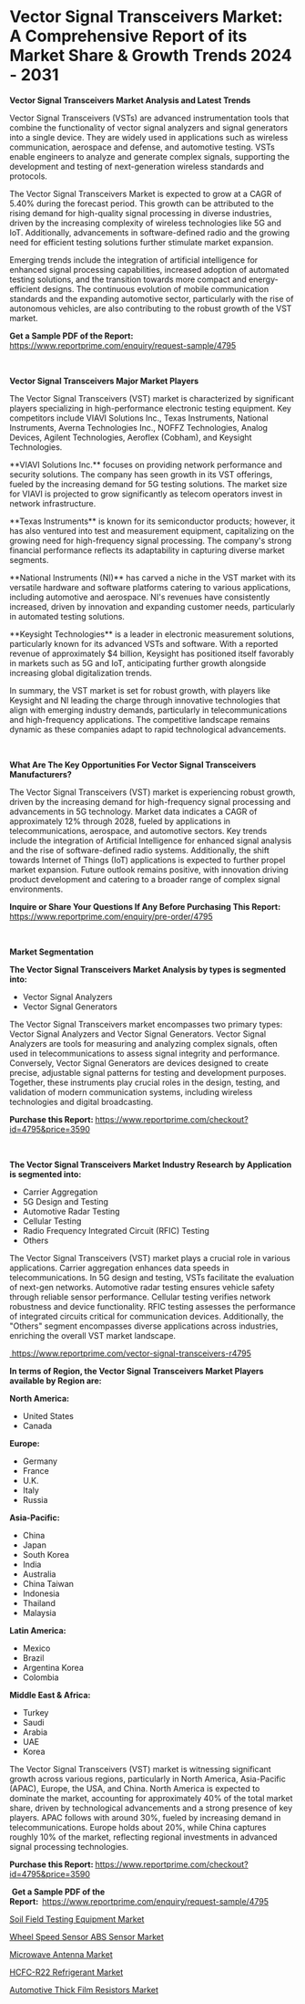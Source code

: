 <p><h1>Vector Signal Transceivers Market: A Comprehensive Report of its Market Share & Growth Trends 2024 - 2031</h1></p><p><strong>Vector Signal Transceivers Market Analysis and Latest Trends</strong></p>
<p><p>Vector Signal Transceivers (VSTs) are advanced instrumentation tools that combine the functionality of vector signal analyzers and signal generators into a single device. They are widely used in applications such as wireless communication, aerospace and defense, and automotive testing. VSTs enable engineers to analyze and generate complex signals, supporting the development and testing of next-generation wireless standards and protocols.</p><p>The Vector Signal Transceivers Market is expected to grow at a CAGR of 5.40% during the forecast period. This growth can be attributed to the rising demand for high-quality signal processing in diverse industries, driven by the increasing complexity of wireless technologies like 5G and IoT. Additionally, advancements in software-defined radio and the growing need for efficient testing solutions further stimulate market expansion.</p><p>Emerging trends include the integration of artificial intelligence for enhanced signal processing capabilities, increased adoption of automated testing solutions, and the transition towards more compact and energy-efficient designs. The continuous evolution of mobile communication standards and the expanding automotive sector, particularly with the rise of autonomous vehicles, are also contributing to the robust growth of the VST market.</p></p>
<p><strong>Get a Sample PDF of the Report:&nbsp;</strong> <a href="https://www.reportprime.com/enquiry/request-sample/4795">https://www.reportprime.com/enquiry/request-sample/4795</a></p>
<p>&nbsp;</p>
<p><strong>Vector Signal Transceivers Major Market Players</strong></p>
<p><p>The Vector Signal Transceivers (VST) market is characterized by significant players specializing in high-performance electronic testing equipment. Key competitors include VIAVI Solutions Inc., Texas Instruments, National Instruments, Averna Technologies Inc., NOFFZ Technologies, Analog Devices, Agilent Technologies, Aeroflex (Cobham), and Keysight Technologies.</p><p>**VIAVI Solutions Inc.** focuses on providing network performance and security solutions. The company has seen growth in its VST offerings, fueled by the increasing demand for 5G testing solutions. The market size for VIAVI is projected to grow significantly as telecom operators invest in network infrastructure.</p><p>**Texas Instruments** is known for its semiconductor products; however, it has also ventured into test and measurement equipment, capitalizing on the growing need for high-frequency signal processing. The company's strong financial performance reflects its adaptability in capturing diverse market segments.</p><p>**National Instruments (NI)** has carved a niche in the VST market with its versatile hardware and software platforms catering to various applications, including automotive and aerospace. NI's revenues have consistently increased, driven by innovation and expanding customer needs, particularly in automated testing solutions.</p><p>**Keysight Technologies** is a leader in electronic measurement solutions, particularly known for its advanced VSTs and software. With a reported revenue of approximately $4 billion, Keysight has positioned itself favorably in markets such as 5G and IoT, anticipating further growth alongside increasing global digitalization trends.</p><p>In summary, the VST market is set for robust growth, with players like Keysight and NI leading the charge through innovative technologies that align with emerging industry demands, particularly in telecommunications and high-frequency applications. The competitive landscape remains dynamic as these companies adapt to rapid technological advancements.</p></p>
<p>&nbsp;</p>
<p><strong>What Are The Key Opportunities For Vector Signal Transceivers Manufacturers?</strong></p>
<p><p>The Vector Signal Transceivers (VST) market is experiencing robust growth, driven by the increasing demand for high-frequency signal processing and advancements in 5G technology. Market data indicates a CAGR of approximately 12% through 2028, fueled by applications in telecommunications, aerospace, and automotive sectors. Key trends include the integration of Artificial Intelligence for enhanced signal analysis and the rise of software-defined radio systems. Additionally, the shift towards Internet of Things (IoT) applications is expected to further propel market expansion. Future outlook remains positive, with innovation driving product development and catering to a broader range of complex signal environments.</p></p>
<p><strong>Inquire or Share Your Questions If Any Before Purchasing This Report:</strong> <a href="https://www.reportprime.com/enquiry/pre-order/4795">https://www.reportprime.com/enquiry/pre-order/4795</a></p>
<p>&nbsp;</p>
<p><strong>Market Segmentation</strong></p>
<p><strong>The Vector Signal Transceivers Market Analysis by types is segmented into:</strong></p>
<p><ul><li>Vector Signal Analyzers</li><li>Vector Signal Generators</li></ul></p>
<p><p>The Vector Signal Transceivers market encompasses two primary types: Vector Signal Analyzers and Vector Signal Generators. Vector Signal Analyzers are tools for measuring and analyzing complex signals, often used in telecommunications to assess signal integrity and performance. Conversely, Vector Signal Generators are devices designed to create precise, adjustable signal patterns for testing and development purposes. Together, these instruments play crucial roles in the design, testing, and validation of modern communication systems, including wireless technologies and digital broadcasting.</p></p>
<p><strong>Purchase this Report:&nbsp;</strong><a href="https://www.reportprime.com/checkout?id=4795&price=3590">https://www.reportprime.com/checkout?id=4795&price=3590</a></p>
<p>&nbsp;</p>
<p><strong>The Vector Signal Transceivers Market Industry Research by Application is segmented into:</strong></p>
<p><ul><li>Carrier Aggregation</li><li>5G Design and Testing</li><li>Automotive Radar Testing</li><li>Cellular Testing</li><li>Radio Frequency Integrated Circuit (RFIC) Testing</li><li>Others</li></ul></p>
<p><p>The Vector Signal Transceivers (VST) market plays a crucial role in various applications. Carrier aggregation enhances data speeds in telecommunications. In 5G design and testing, VSTs facilitate the evaluation of next-gen networks. Automotive radar testing ensures vehicle safety through reliable sensor performance. Cellular testing verifies network robustness and device functionality. RFIC testing assesses the performance of integrated circuits critical for communication devices. Additionally, the "Others" segment encompasses diverse applications across industries, enriching the overall VST market landscape.</p></p>
<p><a href="https://www.reportprime.com/vector-signal-transceivers-r4795">&nbsp;https://www.reportprime.com/vector-signal-transceivers-r4795</a></p>
<p><strong>In terms of Region, the Vector Signal Transceivers Market Players available by Region are:</strong></p>
<p>
    <p> <strong> North America: </strong>
        <ul>
            <li>United States</li>
            <li>Canada</li>
        </ul>
        </p> 
    <p> <strong> Europe: </strong>
        <ul>
            <li>Germany</li>
            <li>France</li>
            <li>U.K.</li>
            <li>Italy</li>
            <li>Russia</li>
        </ul>
        </p> 
    <p> <strong> Asia-Pacific: </strong>
        <ul>
            <li>China</li>
            <li>Japan</li>
            <li>South Korea</li>
            <li>India</li>
            <li>Australia</li>
            <li>China Taiwan</li>
            <li>Indonesia</li>
            <li>Thailand</li>
            <li>Malaysia</li>
        </ul>
        </p> 
    <p> <strong> Latin America: </strong>
        <ul>
            <li>Mexico</li>
            <li>Brazil</li>
            <li>Argentina Korea</li>
            <li>Colombia</li>
        </ul>
        </p> 
    <p> <strong> Middle East & Africa: </strong>
        <ul>
            <li>Turkey</li>
            <li>Saudi</li>
            <li>Arabia</li>
            <li>UAE</li>
            <li>Korea</li>
        </ul>
    </p>
    </p>
<p><p>The Vector Signal Transceivers (VST) market is witnessing significant growth across various regions, particularly in North America, Asia-Pacific (APAC), Europe, the USA, and China. North America is expected to dominate the market, accounting for approximately 40% of the total market share, driven by technological advancements and a strong presence of key players. APAC follows with around 30%, fueled by increasing demand in telecommunications. Europe holds about 20%, while China captures roughly 10% of the market, reflecting regional investments in advanced signal processing technologies.</p></p>
<p><strong>Purchase this Report: </strong><a href="https://www.reportprime.com/checkout?id=4795&price=3590">https://www.reportprime.com/checkout?id=4795&price=3590</a></p>
<p>&nbsp;<strong>Get a Sample PDF of the Report:&nbsp;&nbsp;</strong><a href="https://www.reportprime.com/enquiry/request-sample/4795">https://www.reportprime.com/enquiry/request-sample/4795</a></p>
<p><strong></strong></p>
<p><p><a href="https://www.linkedin.com/pulse/insights-soil-field-testing-equipment-market-players-size-geographical-0id2c?trackingId=lj0D5yKlQeSOndFUFoDVeQ%3D%3D">Soil Field Testing Equipment Market</a></p><p><a href="https://github.com/MarlinNader2023/Market-Research-Report-List-1/blob/main/wheel-speed-sensor-abs-sensor-market.md">Wheel Speed Sensor ABS Sensor Market</a></p><p><a href="https://www.linkedin.com/pulse/global-microwave-antenna-market-sector-types-applications-player-hcrtc?trackingId=YXwbzwoASFqotRF7CAmkVg%3D%3D">Microwave Antenna Market</a></p><p><a href="https://issuu.com/reportprime-2/docs/hcfc-r22-refrigerant-market-size-20_6205d2d7a5e867">HCFC-R22 Refrigerant Market</a></p><p><a href="https://github.com/santosh758595/Market-Research-Report-List-6/blob/main/automotive-thick-film-resistors-market.md">Automotive Thick Film Resistors Market</a></p></p>